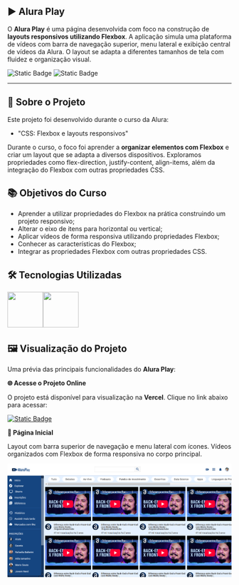 ## ▶️ Alura Play

O **Alura Play** é uma página desenvolvida com foco na construção de **layouts responsivos utilizando Flexbox**. A aplicação simula uma plataforma de vídeos com barra de navegação superior, menu lateral e exibição central de vídeos da Alura. O layout se adapta a diferentes tamanhos de tela com fluidez e organização visual.

![Static Badge](https://img.shields.io/badge/Conclu%C3%ADdo-label?style=for-the-badge&label=Status) ![Static Badge](https://img.shields.io/badge/Alura-label?style=for-the-badge&label=Curso&color=%23000080)

<hr>

## 🚀 Sobre o Projeto

Este projeto foi desenvolvido durante o curso da Alura:

* "CSS: Flexbox e layouts responsivos"

Durante o curso, o foco foi aprender a **organizar elementos com Flexbox** e criar um layout que se adapta a diversos dispositivos. Exploramos propriedades como flex-direction, justify-content, align-items, além da integração do Flexbox com outras propriedades CSS.

## 📚 Objetivos do Curso

* Aprender a utilizar propriedades do Flexbox na prática construindo um projeto responsivo;
* Alterar o eixo de itens para horizontal ou vertical;
* Aplicar vídeos de forma responsiva utilizando propriedades Flexbox;
* Conhecer as características do Flexbox;
* Integrar as propriedades Flexbox com outras propriedades CSS.

## 🛠️ Tecnologias Utilizadas

<img src="https://cdn.jsdelivr.net/gh/devicons/devicon@latest/icons/html5/html5-original-wordmark.svg" width="80" height="80"/><img src="https://cdn.jsdelivr.net/gh/devicons/devicon@latest/icons/css3/css3-original-wordmark.svg" width="80" height="80"/>

## 🖼️ Visualização do Projeto

Uma prévia das principais funcionalidades do **Alura Play**:

**🌐 Acesse o Projeto Online**

O projeto está disponível para visualização na **Vercel**. Clique no link abaixo para acessar:

<a href="https://aluraplay-zeta.vercel.app/#" target="_blank">![Static Badge](https://img.shields.io/badge/Vercel-project?style=for-the-badge&color=A91079)</a>

**🧾 Página Inicial**

Layout com barra superior de navegação e menu lateral com ícones. Vídeos organizados com Flexbox de forma responsiva no corpo principal.

![Página Inicial](img/alura-play.png)
